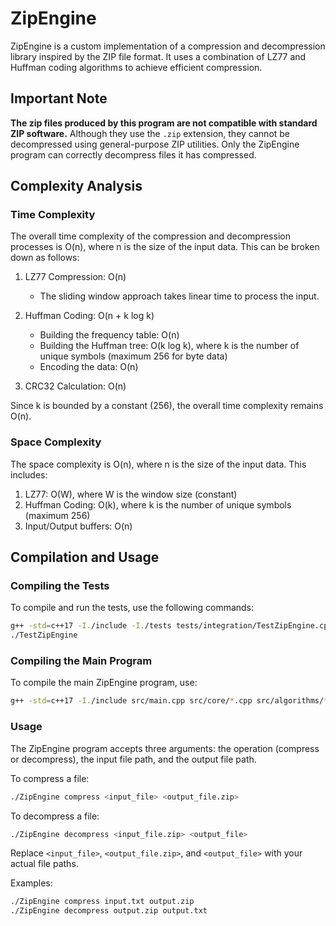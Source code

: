 # ZipEngine

ZipEngine is a custom implementation of a compression and decompression library inspired by the ZIP file format. It uses a combination of LZ77 and Huffman coding algorithms to achieve efficient compression.

## Important Note

**The zip files produced by this program are not compatible with standard ZIP software.** Although they use the `.zip` extension, they cannot be decompressed using general-purpose ZIP utilities. Only the ZipEngine program can correctly decompress files it has compressed.

## Complexity Analysis

### Time Complexity

The overall time complexity of the compression and decompression processes is O(n), where n is the size of the input data. This can be broken down as follows:

1. LZ77 Compression: O(n)
   - The sliding window approach takes linear time to process the input.

2. Huffman Coding: O(n + k log k)
   - Building the frequency table: O(n)
   - Building the Huffman tree: O(k log k), where k is the number of unique symbols (maximum 256 for byte data)
   - Encoding the data: O(n)

3. CRC32 Calculation: O(n)

Since k is bounded by a constant (256), the overall time complexity remains O(n).

### Space Complexity

The space complexity is O(n), where n is the size of the input data. This includes:

1. LZ77: O(W), where W is the window size (constant)
2. Huffman Coding: O(k), where k is the number of unique symbols (maximum 256)
3. Input/Output buffers: O(n)

## Compilation and Usage

### Compiling the Tests

To compile and run the tests, use the following commands:

```bash
g++ -std=c++17 -I./include -I./tests tests/integration/TestZipEngine.cpp src/core/*.cpp src/algorithms/*.cpp src/util/*.cpp -o TestZipEngine
./TestZipEngine
```

### Compiling the Main Program

To compile the main ZipEngine program, use:

```bash
g++ -std=c++17 -I./include src/main.cpp src/core/*.cpp src/algorithms/*.cpp src/util/*.cpp -o ZipEngine
```

### Usage

The ZipEngine program accepts three arguments: the operation (compress or decompress), the input file path, and the output file path.

To compress a file:

```bash
./ZipEngine compress <input_file> <output_file.zip>
```

To decompress a file:

```bash
./ZipEngine decompress <input_file.zip> <output_file>
```

Replace `<input_file>`, `<output_file.zip>`, and `<output_file>` with your actual file paths.

Examples:

```bash
./ZipEngine compress input.txt output.zip
./ZipEngine decompress output.zip output.txt
```
